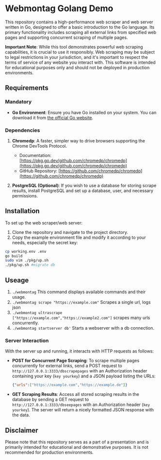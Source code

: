 # Webmontag Golang Demo

This repository contains a high-performance web scraper and web server written in Go, designed to offer a basic introduction to the Go language. Its primary functionality includes scraping all external links from specified web pages and supporting concurrent scraping of multiple pages.

**Important Note**: While this tool demonstrates powerful web scraping capabilities, it is crucial to use it responsibly. Web scraping may be subject to legal restrictions in your jurisdiction, and it's important to respect the terms of service of any website you interact with. This software is intended for educational purposes only and should not be deployed in production environments.

## Requirements

### Mandatory
- **Go Environment**: Ensure you have Go installed on your system. You can download it from [the official Go website](https://golang.org/dl/).

### Dependencies
1. **Chromedp**: A faster, simpler way to drive browsers supporting the Chrome DevTools Protocol.
   - Documentation: [https://pkg.go.dev/github.com/chromedp/chromedp](https://pkg.go.dev/github.com/chromedp/chromedp)
   - GitHub Repository: [https://github.com/chromedp/chromedp](https://github.com/chromedp/chromedp)

2. **PostgreSQL (Optional)**: If you wish to use a database for storing scrape results, install PostgreSQL and set up a database, user, and necessary permissions.

## Installation

To set up the web scraper/web server:

1. Clone the repository and navigate to the project directory.
2. Copy the example environment file and modify it according to your needs, especially the secret key:
```bash
cp working.env .env
go build
sudo vim ./pkg/up.sh 
./pkg/up.sh #migrate db
```

## Useage

1. `./webmontag` This command displays available commands and their usage.
2. `./webmontag scrape "https://example.com"` Scrapes a single url, logs json
3. `./webmontag ultrascrape ["https://example.com","https://example2.com"]` scrapes many urls concurrently.
4. `./webmontag startserver db'` Starts a webserver with a db connection.

### Server Interaction

With the server up and running, it interacts with HTTP requests as follows:

- **POST for Concurrent Page Scraping**:
    To scrape multiple pages concurrently for external links, send a POST request to `http://127.0.0.1:3333/dbscrapepages` with an Authorization header containing your key (`key yourkey`) and a JSON payload listing the URLs:
    ```json
    {"urls":["https://example.com","https://example.de"]}
    ```

- **GET Scraping Results**:
    Access all stored scraping results in the database by sending a GET request to `http://127.0.0.1:3333/dbseepages` with an Authorization header (`key yourkey`). The server will return a nicely formatted JSON response with the data.

## Disclaimer

Please note that this repository serves as a part of a presentation and is primarily intended for educational and demonstrative purposes. It is not recommended for production environments.


